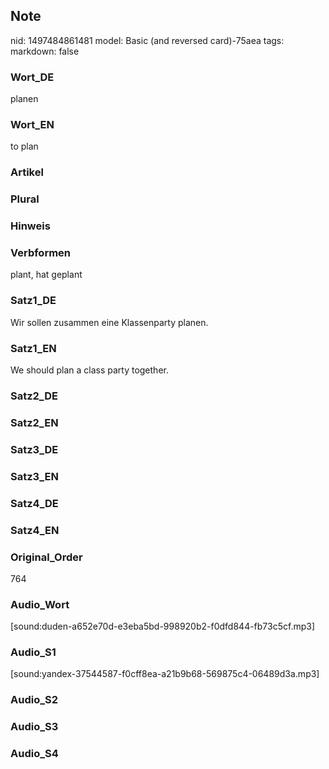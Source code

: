 ## Note
nid: 1497484861481
model: Basic (and reversed card)-75aea
tags: 
markdown: false

### Wort_DE
planen

### Wort_EN
to plan

### Artikel


### Plural


### Hinweis


### Verbformen
plant, hat geplant

### Satz1_DE
Wir sollen zusammen eine Klassenparty planen.

### Satz1_EN
We should plan a class party together.

### Satz2_DE


### Satz2_EN


### Satz3_DE


### Satz3_EN


### Satz4_DE


### Satz4_EN


### Original_Order
764

### Audio_Wort
[sound:duden-a652e70d-e3eba5bd-998920b2-f0dfd844-fb73c5cf.mp3]

### Audio_S1
[sound:yandex-37544587-f0cff8ea-a21b9b68-569875c4-06489d3a.mp3]

### Audio_S2


### Audio_S3


### Audio_S4

